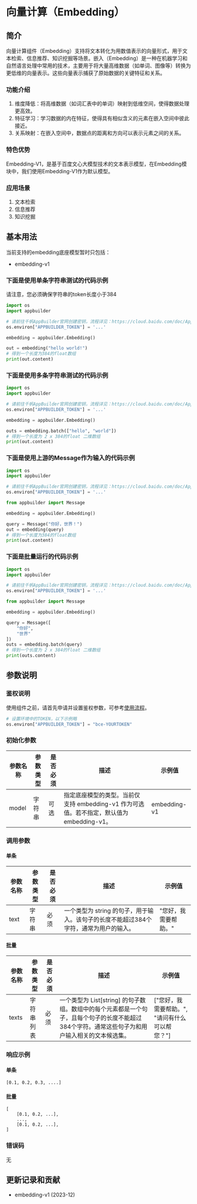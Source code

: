 # 向量计算（Embedding）

## 简介

向量计算组件（Embedding）支持将文本转化为用数值表示的向量形式，用于文本检索、信息推荐、知识挖掘等场景。嵌入（Embedding）是一种在机器学习和自然语言处理中常用的技术，主要用于将大量高维数据（如单词、图像等）转换为更低维的向量表示。这些向量表示捕获了原始数据的关键特征和关系。

### 功能介绍

1. 维度降低：将高维数据（如词汇表中的单词）映射到低维空间，使得数据处理更高效。
2. 特征学习：学习数据的内在特征，使得具有相似含义的元素在嵌入空间中彼此接近。
3. 关系映射：在嵌入空间中，数据点的距离和方向可以表示元素之间的关系。

### 特色优势

Embedding-V1，是基于百度文心大模型技术的文本表示模型，在Embedding模块中，我们使用Embedding-V1作为默认模型。

### 应用场景

1. 文本检索
2. 信息推荐
3. 知识挖掘

## 基本用法

当前支持的embedding底座模型暂时只包括：
- embedding-v1

### 下面是使用单条字符串测试的代码示例

请注意，您必须确保字符串的token长度小于384

```python
import os
import appbuilder

# 请前往千帆AppBuilder官网创建密钥，流程详见：https://cloud.baidu.com/doc/AppBuilder/s/Olq6grrt6#1%E3%80%81%E5%88%9B%E5%BB%BA%E5%AF%86%E9%92%A5
os.environ["APPBUILDER_TOKEN"] = '...'

embedding = appbuilder.Embedding()

out = embedding("hello world!")
# 得到一个长度为384的float数组
print(out.content)
```

### 下面是使用多条字符串测试的代码示例

```python
import os
import appbuilder

# 请前往千帆AppBuilder官网创建密钥，流程详见：https://cloud.baidu.com/doc/AppBuilder/s/Olq6grrt6#1%E3%80%81%E5%88%9B%E5%BB%BA%E5%AF%86%E9%92%A5
os.environ["APPBUILDER_TOKEN"] = '...'

embedding = appbuilder.Embedding()

outs = embedding.batch(["hello", "world"])
# 得到一个长度为 2 x 384的float 二维数组
print(out.content)
```

### 下面是使用上游的Message作为输入的代码示例

```python
import os
import appbuilder

# 请前往千帆AppBuilder官网创建密钥，流程详见：https://cloud.baidu.com/doc/AppBuilder/s/Olq6grrt6#1%E3%80%81%E5%88%9B%E5%BB%BA%E5%AF%86%E9%92%A5
os.environ["APPBUILDER_TOKEN"] = '...'

from appbuilder import Message

embedding = appbuilder.Embedding()

query = Message("你好，世界！")
out = embedding(query)
# 得到一个长度为384的float数组
print(out.content)
```

### 下面是批量运行的代码示例

```python
import os
import appbuilder

# 请前往千帆AppBuilder官网创建密钥，流程详见：https://cloud.baidu.com/doc/AppBuilder/s/Olq6grrt6#1%E3%80%81%E5%88%9B%E5%BB%BA%E5%AF%86%E9%92%A5
os.environ["APPBUILDER_TOKEN"] = '...'

from appbuilder import Message

embedding = appbuilder.Embedding()

query = Message([
    "你好",
    "世界"
])
outs = embedding.batch(query)
# 得到一个长度为 2 x 384的float 二维数组
print(outs.content)
```

## 参数说明

### 鉴权说明
使用组件之前，请首先申请并设置鉴权参数，可参考[使用流程](https://cloud.baidu.com/doc/AppBuilder/s/Olq6grrt6#1%E3%80%81%E5%88%9B%E5%BB%BA%E5%AF%86%E9%92%A5)。
```python
# 设置环境中的TOKEN，以下示例略
os.environ["APPBUILDER_TOKEN"] = "bce-YOURTOKEN"
```

### 初始化参数

| 参数名称 | 参数类型 | 是否必须 | 描述                                                         | 示例值           |
| -------- | -------- | -------- | ------------------------------------------------------------ | ---------------- |
| model    | 字符串   | 可选     | 指定底座模型的类型。当前仅支持 embedding-v1 作为可选值。若不指定，默认值为 embedding-v1。 | embedding-v1   |

### 调用参数

#### 单条

| 参数名称 | 参数类型 | 是否必须 | 描述                                                         | 示例值           |
| -------- | -------- | -------- | ------------------------------------------------------------ | ---------------- |
| text     | 字符串   | 必须     | 一个类型为 string 的句子，用于输入。该句子的长度不能超过384个字符，通常为用户的输入。 | "您好，我需要帮助。" |

#### 批量

| 参数名称 | 参数类型        | 是否必须 | 描述                                                             | 示例值                               |
| -------- | --------------- | -------- | ---------------------------------------------------------------- | ------------------------------------ |
| texts    | 字符串列表      | 必须     | 一个类型为 List[string] 的句子数组。数组中的每个元素都是一个句子，且每个句子的长度不能超过384个字符。通常这些句子为和用户输入相关的文本候选集。 | ["您好，我需要帮助。", "请问有什么可以帮您？"] |

### 响应示例

#### 单条

```
[0.1, 0.2, 0.3, ....]
```

#### 批量

```
[
    [0.1, 0.2, ...],
    ...,
    [0.1, 0.2, ...],
]
```

### 错误码

无

## 更新记录和贡献

* embedding-v1 (2023-12)
